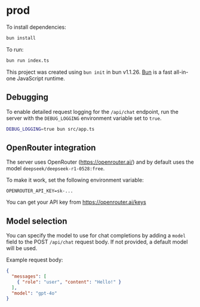 # prod

To install dependencies:

```bash
bun install
```

To run:

```bash
bun run index.ts
```

This project was created using `bun init` in bun v1.1.26. [Bun](https://bun.sh) is a fast all-in-one JavaScript runtime.

## Debugging

To enable detailed request logging for the `/api/chat` endpoint, run the server with the `DEBUG_LOGGING` environment variable set to `true`.

```bash
DEBUG_LOGGING=true bun src/app.ts
```

## OpenRouter integration

The server uses OpenRouter (https://openrouter.ai/) and by default uses the model `deepseek/deepseek-r1-0528:free`.

To make it work, set the following environment variable:

```
OPENROUTER_API_KEY=sk-...
```

You can get your API key from https://openrouter.ai/keys

## Model selection

You can specify the model to use for chat completions by adding a `model` field to the POST `/api/chat` request body. If not provided, a default model will be used.

Example request body:

```json
{
  "messages": [
    { "role": "user", "content": "Hello!" }
  ],
  "model": "gpt-4o"
}
```
